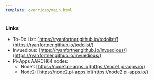 ```yaml
---
template: overrides/main.html
---
```


### Links
- To-Do List: [https://ryanfortner.github.io/todolist/](https://ryanfortner.github.io/todolist/)
- Invuedious: [https://ryanfortner.github.io/invuedious/](https://ryanfortner.github.io/invuedious/)
- Pi-Apps AARCH64 nodes:
    - Node1: [https://node1.pi-apps.io](https://node1.pi-apps.io/)
    - Node2: [https://node2.pi-apps.io](https://node2.pi-apps.io/)
